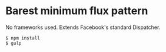 # Barest minimum flux pattern
No frameworks used. Extends Facebook's standard Dispatcher.

```
$ npm install
$ gulp
```

